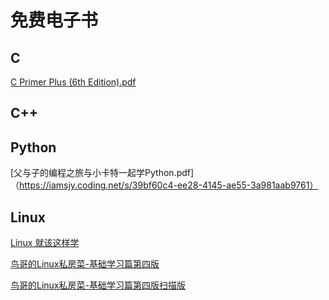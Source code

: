 # 免费电子书
## C
[C Primer Plus (6th Edition).pdf](https://iamsjy.coding.net/s/ae9154e8-271f-4072-94b0-27f736c442c1)

## C++


## Python
[父与子的编程之旅与小卡特一起学Python.pdf]（https://iamsjy.coding.net/s/39bf60c4-ee28-4145-ae55-3a981aab9761）

## Linux
[Linux 就该这样学](https://iamsjy.coding.net/s/edeb17d3-375d-4111-ab5b-5accc9e39bef)

[鸟哥的Linux私房菜-基础学习篇第四版](https://iamsjy.coding.net/s/a0116800-bd1e-4422-a189-ff6e36bb5602)

[鸟哥的Linux私房菜-基础学习篇第四版扫描版](https://iamsjy.coding.net/s/f89bc1c4-2175-46bb-8f87-2fde53504740)
